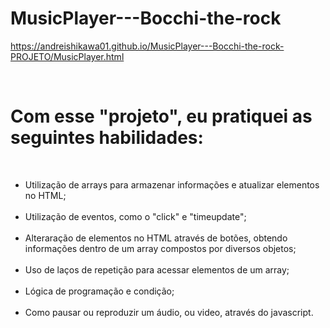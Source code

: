 # MusicPlayer---Bocchi-the-rock
https://andreishikawa01.github.io/MusicPlayer---Bocchi-the-rock-PROJETO/MusicPlayer.html

 <br> <h1>Com esse "projeto", eu pratiquei as seguintes habilidades:</h1><br>
       <ul>
        <li>Utilização de arrays para armazenar informações e atualizar elementos no HTML;</li><br>
        <li>Utilização de eventos, como o "click" e "timeupdate";</li><br>
        <li> Alteraração de elementos no HTML através de botões, obtendo informações dentro de um array compostos por diversos objetos;</li><br>
        <li>Uso de laços de repetição para acessar elementos de um array;</li><br>
        <li>Lógica de programação e condição;</li><br>
        <li>Como pausar ou reproduzir um áudio, ou video, através do javascript.</li><br>
       </ul>
